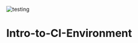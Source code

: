 ![testing](https://github.com/Michael-Saechao/Intro-to-CI-Environment/actions/workflows/main.yml/badge.svg)

# Intro-to-CI-Environment
